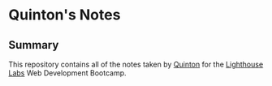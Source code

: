 # Quinton's Notes

## Summary

This repository contains all of the notes taken by [Quinton](https://github.com/QuintonEL) for the [Lighthouse Labs](https://www.lighthouselabs.ca/) Web Development Bootcamp. 